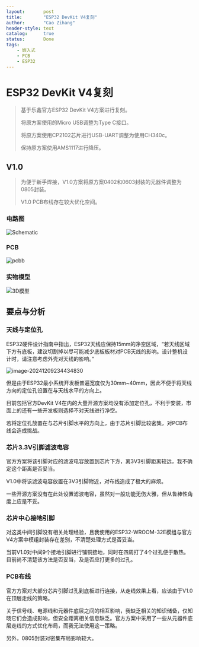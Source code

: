 ```yaml
---
layout:       post
title:        "ESP32 DevKit V4复刻"
author:       "Cao Zihang"
header-style: text
catalog:      true
status:		  Done
tags:
    - 嵌入式
    - PCB
    - ESP32
---
```


# ESP32 DevKit V4复刻

> 基于乐鑫官方ESP32 DevKit V4方案进行复刻。
>
> 将原方案使用的Micro USB调整为Type C接口。
>
> 将原方案使用CP2102芯片进行USB-UART调整为使用CH340c。
>
> 保持原方案使用AMS1117进行降压。

## V1.0

> 为便于新手焊接，V1.0方案将原方案0402和0603封装的元器件调整为0805封装。
>
> V1.0 PCB布线存在较大优化空间。

### 电路图

![Schematic](https://img.caozihang.com/img/202412092329066.png)

### PCB

 ![pcbb](https://img.caozihang.com/img/202412092332160.png)


### 实物模型
![3D模型](https://img.caozihang.com/img/202412092329800.png)

## 要点与分析

### 天线与定位孔

ESP32硬件设计指南中指出，ESP32天线应保持15mm的净空区域，“若天线区域下方有底板，建议切割掉以尽可能减少底板板材对PCB天线的影响。设计整机设计时，请注意考虑外壳对天线的影响。”

![image-20241209234434830](https://img.caozihang.com/img/202412092355547.png)

但是由于ESP32最小系统开发板普遍宽度仅为30mm~40mm，因此不便于将天线方向的定位孔设置在与天线水平的方向上。

目前包括官方DevKit V4在内的大量开源方案均没有添加定位孔，不利于安装，市面上的还有一些开发板则选择不对天线进行净空。

若将定位孔放置在与芯片引脚水平的方向上，由于芯片引脚比较密集，对PCB布线会造成挑战。

### 芯片3.3V引脚滤波电容

官方方案将该引脚对应的滤波电容放置到芯片下方，离3V3引脚距离较远，我不确定这个距离是否妥当。

V1.0中将该滤波电容放置在3V3引脚附近，对布线造成了极大的麻烦。

一些开源方案没有在此处设置滤波电容，虽然对一般功能无伤大雅，但从鲁棒性角度上应是不妥。

### 芯片中心接地引脚

对这类中间引脚没有相关处理经验，且我使用的ESP32-WROOM-32E模组与官方V4方案中模组封装存在差别，不清楚处理方式是否妥当。

当前V1.0对中间9个接地引脚进行铺铜接地，同时在四周打了4个过孔便于散热。目前尚不清楚该方法是否妥当，及是否应打更多的过孔。

### PCB布线

官方方案对大部分芯片引脚过孔到底板进行连接，从走线效果上看，应该由于V1.0在顶层走线的策略。

关于信号线、电源线和元器件底层之间的相互影响，我缺乏相关的知识储备，仅知晓它们会造成影响，但安全距离相关信息缺乏。官方方案中采用了一些从元器件底层走线的方式优化布局，而我无法使用这一策略。

另外，0805封装对密集布局影响较大。




